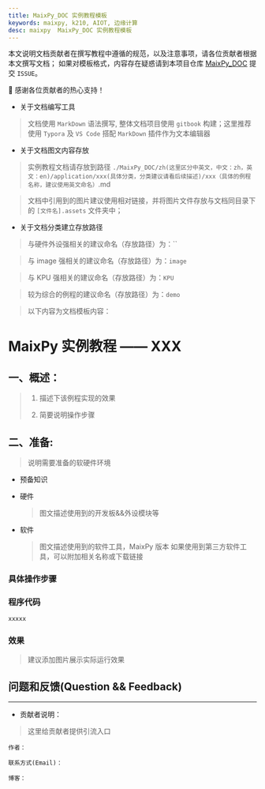 ```yaml
---
title: MaixPy_DOC 实例教程模板
keywords: maixpy, k210, AIOT, 边缘计算
desc: maixpy  MaixPy_DOC 实例教程模板
---
```




本文说明文档贡献者在撰写教程中遵循的规范，以及注意事项，请各位贡献者根据本文撰写文档；
如果对模板格式，内容存在疑惑请到本项目仓库 [MaixPy_DOC](https://github.com/sipeed/MaixPy_DOC) 提交 `ISSUE`。

🙇‍ 感谢各位贡献者的热心支持！


- 关于文档编写工具

> 文档使用 `MarkDown` 语法撰写, 整体文档项目使用 `gitbook` 构建；这里推荐使用 `Typora` 及 `VS Code` 搭配 `MarkDown` 插件作为文本编辑器

- 关于文档图文内容存放

> 实例教程文档请存放到路径 `./MaixPy_DOC/zh(这里区分中英文，中文：zh，英文：en)/application/xxx(具体分类，分类建议请看后续描述)/xxx（具体的例程名称，建议使用英文命名）`.md

> 文档中引用到的图片建议使用相对链接，并将图片文件存放与文档同目录下的 `[文件名].assets` 文件夹中；

- 关于文档分类建立存放路径

> 与硬件外设强相关的建议命名（存放路径）为：``

> 与 image 强相关的建议命名（存放路径）为：`image`

> 与 KPU 强相关的建议命名（存放路径）为：`KPU`

> 较为综合的例程的建议命名（存放路径）为：`demo`



> 以下内容为文档模板内容：


# MaixPy 实例教程 —— XXX

## 一、概述：

> 1. 描述下该例程实现的效果
>
> 2. 简要说明操作步骤
>


## 二、准备:

> 说明需要准备的软硬件环境

- 预备知识

- 硬件

    > 图文描述使用到的开发板&&外设模块等

- 软件

    > 图文描述使用到的软件工具，MaixPy 版本
    > 如果使用到第三方软件工具，可以附加相关名称或下载链接

### 具体操作步骤


### 程序代码

```python
xxxxx
```


### 效果

> 建议添加图片展示实际运行效果

## 问题和反馈(Question && Feedback)


-----

- 贡献者说明：

> 这里给贡献者提供引流入口

    作者：

    联系方式(Email)：

    博客：
